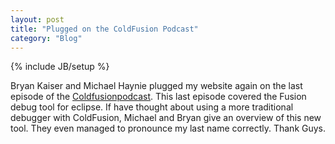 ```yaml
---
layout: post
title: "Plugged on the ColdFusion Podcast"
category: "Blog"
---
```

{% include JB/setup %}

Bryan Kaiser and Michael Haynie plugged my website again on the last episode of the [Coldfusionpodcast](http://www.coldfusionpodcast.com). This last episode covered the Fusion debug tool for eclipse. If have thought about using a more traditional debugger with ColdFusion, Michael and Bryan give an overview of this new tool. They even managed to pronounce my last name correctly. Thank Guys.